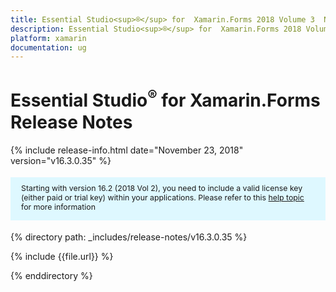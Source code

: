 ```yaml
---
title: Essential Studio<sup>®</sup> for  Xamarin.Forms 2018 Volume 3  Nuget package Release Notes
description: Essential Studio<sup>®</sup> for  Xamarin.Forms 2018 Volume 3  Nuget package Release Notes
platform: xamarin
documentation: ug
---
```


# Essential Studio<sup>®</sup> for  Xamarin.Forms  Release Notes

{% include release-info.html date="November 23, 2018"  version="v16.3.0.35" %} 

<style>
#license {
    font-size: .88em!important;
margin-top: 1.5em;     margin-bottom: 1.5em;
    background-color: #def8ff;
    padding: 10px 17px 14px;
}
</style>

<div id="license">
Starting with version 16.2 (2018 Vol 2), you need to include a valid license key (either paid or trial key) within your applications. 
Please refer to this <a href="/common/essential-studio/licensing/license-key">help topic</a> for more information 
</div>


{% directory path: _includes/release-notes/v16.3.0.35 %}

{% include {{file.url}} %}

{% enddirectory %}